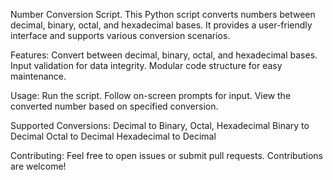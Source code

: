 Number Conversion Script.
This Python script converts numbers between decimal, binary, octal, and hexadecimal bases. It provides a user-friendly interface and supports various conversion scenarios.

Features:
Convert between decimal, binary, octal, and hexadecimal bases.
Input validation for data integrity.
Modular code structure for easy maintenance.

Usage:
Run the script.
Follow on-screen prompts for input.
View the converted number based on specified conversion.

Supported Conversions:
Decimal to Binary, Octal, Hexadecimal
Binary to Decimal
Octal to Decimal
Hexadecimal to Decimal

Contributing:
Feel free to open issues or submit pull requests. Contributions are welcome!
